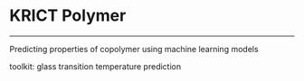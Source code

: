 # KRICT Polymer
---------------
Predicting properties of copolymer using machine learning models

toolkit: glass transition temperature prediction
